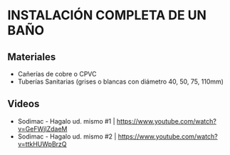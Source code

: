 INSTALACIÓN COMPLETA DE UN BAÑO
================================

Materiales
-----------
- Cañerías de cobre o CPVC
- Tuberías Sanitarias (grises o blancas con diámetro 40, 50, 75, 110mm)



Videos
-------

- Sodimac - Hagalo ud. mismo #1 | https://www.youtube.com/watch?v=GeFWjIZdaeM
- Sodimac - Hagalo ud. mismo #2 | https://www.youtube.com/watch?v=ttkHUWpBrzQ 
